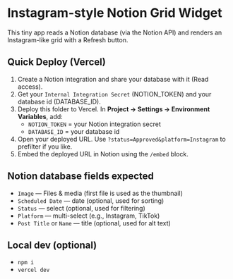 # Instagram-style Notion Grid Widget

This tiny app reads a Notion database (via the Notion API) and renders an Instagram-like grid with a Refresh button.

## Quick Deploy (Vercel)

1) Create a Notion integration and share your database with it (Read access).  
2) Get your `Internal Integration Secret` (NOTION_TOKEN) and your database id (DATABASE_ID).  
3) Deploy this folder to Vercel. In **Project → Settings → Environment Variables**, add:
   - `NOTION_TOKEN` = your Notion integration secret
   - `DATABASE_ID` = your database id
4) Open your deployed URL. Use `?status=Approved&platform=Instagram` to prefilter if you like.
5) Embed the deployed URL in Notion using the `/embed` block.

## Notion database fields expected

- `Image` — Files & media (first file is used as the thumbnail)
- `Scheduled Date` — date (optional, used for sorting)
- `Status` — select (optional, used for filtering)
- `Platform` — multi-select (e.g., Instagram, TikTok)
- `Post Title` or `Name` — title (optional, used for alt text)

## Local dev (optional)
- `npm i`  
- `vercel dev`

